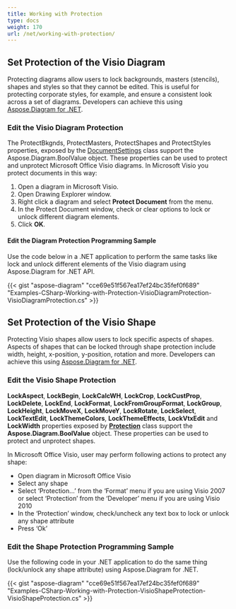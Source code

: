 ```yaml
---
title: Working with Protection
type: docs
weight: 170
url: /net/working-with-protection/
---
```


## **Set Protection of the Visio Diagram**
Protecting diagrams allow users to lock backgrounds, masters (stencils), shapes and styles so that they cannot be edited. This is useful for protecting corporate styles, for example, and ensure a consistent look across a set of diagrams. Developers can achieve this using [Aspose.Diagram for .NET](http://www.aspose.com/.net/diagram-component.aspx).
### **Edit the Visio Diagram Protection**
The ProtectBkgnds, ProtectMasters, ProtectShapes and ProtectStyles properties, exposed by the [DocumentSettings](http://www.aspose.com/api/net/diagram/aspose.diagram/documentsettings) class support the Aspose.Diagram.BoolValue object. These properties can be used to protect and unprotect Microsoft Office Visio diagrams. In Microsoft Visio you protect documents in this way:

1. Open a diagram in Microsoft Visio.
1. Open Drawing Explorer window.
1. Right click a diagram and select **Protect Document** from the menu.
1. In the Protect Document window, check or clear options to lock or unlock different diagram elements.
1. Click **OK**.
#### **Edit the Diagram Protection Programming Sample**
Use the code below in a .NET application to perform the same tasks like lock and unlock different elements of the Visio diagram using Aspose.Diagram for .NET API.

{{< gist "aspose-diagram" "cce69e51f567ea17ef24bc35fef0f689" "Examples-CSharp-Working-with-Protection-VisioDiagramProtection-VisioDiagramProtection.cs" >}}
## **Set Protection of the Visio Shape**
Protecting Visio shapes allow users to lock specific aspects of shapes. Aspects of shapes that can be locked through shape protection include width, height, x-position, y-position, rotation and more. Developers can achieve this using [Aspose.Diagram for .NET](http://www.aspose.com/.net/diagram-component.aspx).
### **Edit the Visio Shape Protection**
**LockAspect**, **LockBegin**, **LockCalcWH**, **LockCrop**, **LockCustProp**, **LockDelete**, **LockEnd**, **LockFormat**, **LockFromGroupFormat**, **LockGroup**, **LockHeight**, **LockMoveX**, **LockMoveY**, **LockRotate**, **LockSelect**, **LockTextEdit**, **LockThemeColors**, **LockThemeEffects**, **LockVtxEdit** and **LockWidth** properties exposed by [**Protection**](http://www.aspose.com/api/net/diagram/aspose.diagram/Protection) class support the **Aspose.Diagram.BoolValue** object. These properties can be used to protect and unprotect shapes.

In Microsoft Office Visio, user may perform following actions to protect any shape:

- Open diagram in Microsoft Office Visio
- Select any shape
- Select ‘Protection…’ from the ‘Format’ menu if you are using Visio 2007 or select ‘Protection’ from the ‘Developer’ menu if you are using Visio 2010
- In the ‘Protection’ window, check/uncheck any text box to lock or unlock any shape attribute
- Press ‘Ok’
### **Edit the Shape Protection Programming Sample**
Use the following code in your .NET application to do the same thing (lock/unlock any shape attribute) using Aspose.Diagram for .NET.

{{< gist "aspose-diagram" "cce69e51f567ea17ef24bc35fef0f689" "Examples-CSharp-Working-with-Protection-VisioShapeProtection-VisioShapeProtection.cs" >}}

